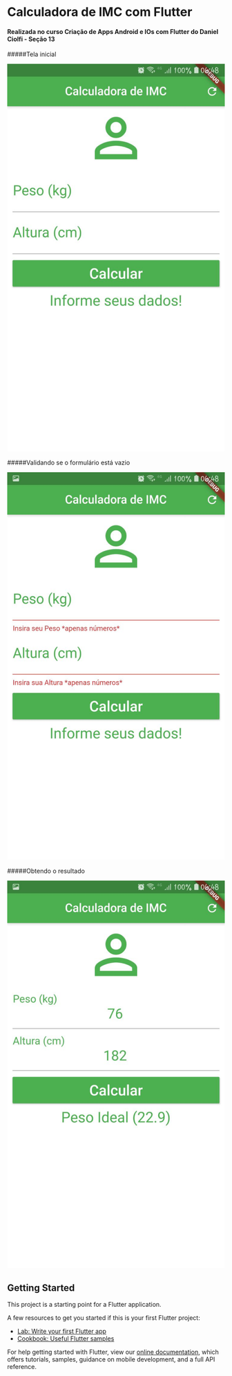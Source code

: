 # Calculadora de IMC com Flutter
#### Realizada no curso Criação de Apps Android e IOs com Flutter do Daniel Ciolfi - Seção 13

#####Tela inicial

![Tela inicial](https://github.com/Fernando-Braulio/calculadora_imc_flutter/blob/master/screenshot/01.jpg)

#####Validando se o formulário está vazio

![Validação de form com Flutter](https://github.com/Fernando-Braulio/calculadora_imc_flutter/blob/master/screenshot/02.jpg)

#####Obtendo o resultado

![](https://github.com/Fernando-Braulio/calculadora_imc_flutter/blob/master/screenshot/03.jpg)


## Getting Started

This project is a starting point for a Flutter application.

A few resources to get you started if this is your first Flutter project:

- [Lab: Write your first Flutter app](https://flutter.dev/docs/get-started/codelab)
- [Cookbook: Useful Flutter samples](https://flutter.dev/docs/cookbook)

For help getting started with Flutter, view our
[online documentation](https://flutter.dev/docs), which offers tutorials,
samples, guidance on mobile development, and a full API reference.
